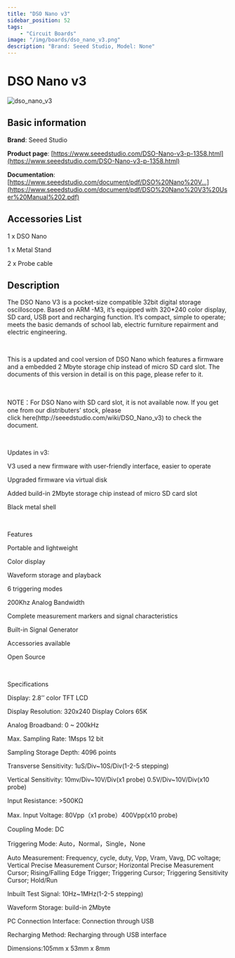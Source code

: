 ```yaml
---
title: "DSO Nano v3"
sidebar_position: 52
tags:
    - "Circuit Boards"
image: "/img/boards/dso_nano_v3.png"
description: "Brand: Seeed Studio, Model: None"
---
```

# DSO Nano v3

![dso_nano_v3](/img/boards/dso_nano_v3.png)

## Basic information

**Brand**: Seeed Studio

**Product page**: [https://www.seeedstudio.com/DSO-Nano-v3-p-1358.html](https://www.seeedstudio.com/DSO-Nano-v3-p-1358.html)

**Documentation**: [https://www.seeedstudio.com/document/pdf/DSO%20Nano%20V...](https://www.seeedstudio.com/document/pdf/DSO%20Nano%20V3%20User%20Manual%202.pdf)

## Accessories List

1 x DSO Nano

 1 x Metal Stand

 2 x Probe cable

## Description

The DSO Nano V3 is a pocket\-size compatible 32bit digital storage oscilloscope\. Based on ARM \-M3, it’s equipped with 320\*240 color display, SD card, USB port and recharging function\. It’s compact, simple to operate; meets the basic demands of school lab, electric furniture repairment and electric engineering\.

 

This is a updated and cool version of DSO Nano which features a firmware and a embedded 2 Mbyte storage chip instead of micro SD card slot\. The documents of this version in detail is on this page, please refer to it\.

 

NOTE：For DSO Nano with SD card slot, it is not available now\. If you get one from our distributers’ stock, please click here\(http://seeedstudio\.com/wiki/DSO\_Nano\_v3\) to check the document\.

 

Updates in v3:

V3 used a new firmware with user\-friendly interface, easier to operate

Upgraded firmware via virtual disk

Added build\-in 2Mbyte storage chip instead of micro SD card slot

Black metal shell

 

Features

Portable and lightweight

Color display

Waveform storage and playback

6 triggering modes

200Khz Analog Bandwidth

Complete measurement markers and signal characteristics

Built\-in Signal Generator

Accessories available

Open Source

 

Specifications

Display: 2\.8’’ color TFT LCD

Display Resolution: 320x240 Display Colors 65K

Analog Broadband: 0 ~ 200kHz

Max\. Sampling Rate: 1Msps 12 bit

Sampling Storage Depth: 4096 points

Transverse Sensitivity: 1uS/Div~10S/Div\(1\-2\-5 stepping\)

Vertical Sensitivity: 10mv/Div~10V/Div\(x1 probe\) 0\.5V/Div~10V/Div\(x10 probe\)

Input Resistance: \>500KΩ

Max\. Input Voltage: 80Vpp（x1 probe）400Vpp\(x10 probe\)

Coupling Mode: DC

Triggering Mode: Auto，Normal，Single，None

Auto Measurement: Frequency, cycle, duty, Vpp, Vram, Vavg, DC voltage; Vertical Precise Measurement Cursor; Horizontal Precise Measurement Cursor; Rising/Falling Edge Trigger; Triggering Cursor; Triggering Sensitivity Cursor; Hold/Run

Inbuilt Test Signal: 10Hz~1MHz\(1\-2\-5 stepping\)

Waveform Storage: build\-in 2Mbyte

PC Connection Interface: Connection through USB

Recharging Method: Recharging through USB interface

Dimensions:105mm x 53mm x 8mm

